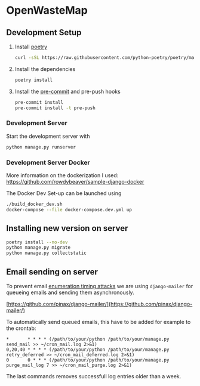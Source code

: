 # OpenWasteMap

## Development Setup

1. Install [poetry](https://github.com/python-poetry/poetry)
   ```bash
   curl -sSL https://raw.githubusercontent.com/python-poetry/poetry/master/install-poetry.py | python -
   ```
1. Install the dependencies
   ```bash
   poetry install
   ```
1. Install the [pre-commit](https://github.com/pre-commit/pre-commit) and pre-push hooks
   ```bash
   pre-commit install
   pre-commit install -t pre-push
   ```

### Development Server

Start the development server with
```bash
python manage.py runserver
```

### Development Server Docker
More information on the dockerization I used:
https://github.com/rowdybeaver/sample-django-docker

The Docker Dev Set-up can be launched using
```bash
./build_docker_dev.sh
docker-compose --file docker-compose.dev.yml up
```

## Installing new version on server
```bash
poetry install --no-dev
python manage.py migrate
python manage.py collectstatic
```

## Email sending on server
To prevent email [enumeration timing attacks](https://docs.djangoproject.com/en/3.1/topics/auth/default/#django.contrib.auth.views.PasswordResetView) we are using `django-mailer` for queueing emails and sending them asynchronously.

[https://github.com/pinax/django-mailer/](https://github.com/pinax/django-mailer/)

To automatically send queued emails, this have to be added for example to the crontab:
```
*       * * * * (/path/to/your/python /path/to/your/manage.py send_mail >> ~/cron_mail.log 2>&1)
0,20,40 * * * * (/path/to/your/python /path/to/your/manage.py retry_deferred >> ~/cron_mail_deferred.log 2>&1)
0       0 * * * (/path/to/your/python /path/to/your/manage.py purge_mail_log 7 >> ~/cron_mail_purge.log 2>&1)
```
The last commands removes successfull log entries older than a week.